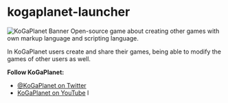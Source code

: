 # kogaplanet-launcher

![KoGaPlanet Banner](https://i.imgur.com/i8WUeWK.jpeg)
Open-source game about creating other games with own markup language and scripting language.

In KoGaPlanet users create and share their games, being able to modify the games of other users as well.

<b>Follow KoGaPlanet:</b>
- [@KoGaPlanet on Twitter](https://twitter.com/kogaplanet)
- [KoGaPlanet on YouTube](https://www.youtube.com/channel/UCA9h5orI2p8GtekJLtlezoQ)
l

